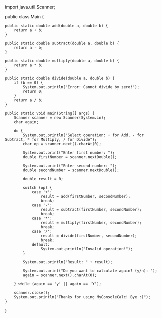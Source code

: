 import java.util.Scanner;

public class Main {

    public static double add(double a, double b) {
        return a + b;
    }

    public static double subtract(double a, double b) {
        return a - b;
    }

    public static double multiply(double a, double b) {
        return a * b;
    }

    public static double divide(double a, double b) {
        if (b == 0) {
            System.out.println("Error: Cannot divide by zero!");
            return 0;
        }
        return a / b;
    }

    public static void main(String[] args) {
        Scanner scanner = new Scanner(System.in);
        char again;

        do {
            System.out.println("Select operation: + for Add, - for Subtract, * for Multiply, / for Divide");
            char op = scanner.next().charAt(0);

            System.out.print("Enter first number: ");
            double firstNumber = scanner.nextDouble();

            System.out.print("Enter second number: ");
            double secondNumber = scanner.nextDouble();

            double result = 0;

            switch (op) {
                case '+':
                    result = add(firstNumber, secondNumber);
                    break;
                case '-':
                    result = subtract(firstNumber, secondNumber);
                    break;
                case '*':
                    result = multiply(firstNumber, secondNumber);
                    break;
                case '/':
                    result = divide(firstNumber, secondNumber);
                    break;
                default:
                    System.out.println("Invalid operation!");
            }

            System.out.println("Result: " + result);

            System.out.print("Do you want to calculate again? (y/n): ");
            again = scanner.next().charAt(0);

        } while (again == 'y' || again == 'Y');

        scanner.close();
        System.out.println("Thanks for using MyConsoleCalc! Bye :)");
    }
}
